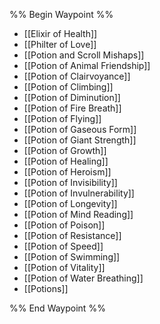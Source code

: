 %% Begin Waypoint %%
- [[Elixir of Health]]
- [[Philter of Love]]
- [[Potion and Scroll Mishaps]]
- [[Potion of Animal Friendship]]
- [[Potion of Clairvoyance]]
- [[Potion of Climbing]]
- [[Potion of Diminution]]
- [[Potion of Fire Breath]]
- [[Potion of Flying]]
- [[Potion of Gaseous Form]]
- [[Potion of Giant Strength]]
- [[Potion of Growth]]
- [[Potion of Healing]]
- [[Potion of Heroism]]
- [[Potion of Invisibility]]
- [[Potion of Invulnerability]]
- [[Potion of Longevity]]
- [[Potion of Mind Reading]]
- [[Potion of Poison]]
- [[Potion of Resistance]]
- [[Potion of Speed]]
- [[Potion of Swimming]]
- [[Potion of Vitality]]
- [[Potion of Water Breathing]]
- [[Potions]]

%% End Waypoint %%
